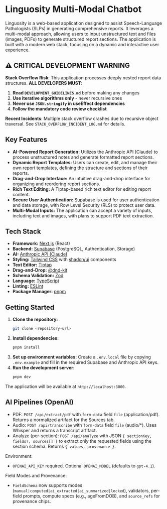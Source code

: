 # Linguosity Multi-Modal Chatbot

Linguosity is a web-based application designed to assist Speech-Language Pathologists (SLPs) in generating comprehensive reports. It leverages a multi-modal approach, allowing users to input unstructured text and files (images, PDFs) to generate structured report sections. The application is built with a modern web stack, focusing on a dynamic and interactive user experience.

## ⚠️ CRITICAL DEVELOPMENT WARNING

**Stack Overflow Risk**: This application processes deeply nested report data structures. **ALL DEVELOPERS MUST**:

1. **Read `DEVELOPMENT_GUIDELINES.md`** before making any changes
2. **Use iterative algorithms only** - never recursive ones
3. **Never use `JSON.stringify` in useEffect dependencies**
4. **Follow the mandatory code review checklist**

**Recent Incidents**: Multiple stack overflow crashes due to recursive object traversal. See `STACK_OVERFLOW_INCIDENT_LOG.md` for details.

## Key Features

*   **AI-Powered Report Generation:** Utilizes the Anthropic API (Claude) to process unstructured notes and generate formatted report sections.
*   **Dynamic Report Templates:** Users can create, edit, and manage their own report templates, defining the structure and sections of their reports.
*   **Drag-and-Drop Interface:** An intuitive drag-and-drop interface for organizing and reordering report sections.
*   **Rich Text Editing:** A Tiptap-based rich text editor for editing report content.
*   **Secure User Authentication:** Supabase is used for user authentication and data storage, with Row Level Security (RLS) to protect user data.
*   **Multi-Modal Inputs:** The application can accept a variety of inputs, including text and images, with plans to support PDF text extraction.

## Tech Stack

*   **Framework:** [Next.js](https://nextjs.org/) (React)
*   **Backend:** [Supabase](https://supabase.io/) (PostgreSQL, Authentication, Storage)
*   **AI:** [Anthropic API (Claude)](https://www.anthropic.com/claude)
*   **Styling:** [Tailwind CSS](https://tailwindcss.com/) with [shadcn/ui](https://ui.shadcn.com/) components
*   **Text Editor:** [Tiptap](https://tiptap.dev/)
*   **Drag-and-Drop:** [@dnd-kit](https://dndkit.com/)
*   **Schema Validation:** [Zod](https://zod.dev/)
*   **Language:** [TypeScript](https://www.typescriptlang.org/)
*   **Linting:** [ESLint](https://eslint.org/)
*   **Package Manager:** [pnpm](https://pnpm.io/)

## Getting Started

1.  **Clone the repository:**
    ```bash
    git clone <repository-url>
    ```
2.  **Install dependencies:**
    ```bash
    pnpm install
    ```
3.  **Set up environment variables:**
    Create a `.env.local` file by copying `.env.example` and fill in the required Supabase and Anthropic API keys.
4.  **Run the development server:**
    ```bash
    pnpm dev
    ```

The application will be available at `http://localhost:3000`.

## AI Pipelines (OpenAI)

- PDF: `POST /api/extract/pdf` with `form-data` field `file` (application/pdf). Returns a normalized artifact for the Sources tab.
- Audio: `POST /api/transcribe` with `form-data` field `file` (audio/*). Uses Whisper and returns a transcript artifact.
- Analyze (per-section): `POST /api/analyze` with JSON `{ sectionKey, fields?, sources[] }` to extract only the requested fields using the section schema. Returns `{ values, provenance }`.

Environment:
- `OPENAI_API_KEY` required. Optional `OPENAI_MODEL` (defaults to `gpt-4.1`).

Field Modes and Provenance:
- `FieldSchema` now supports modes (`manual|computed|ai_extracted|ai_summarized|locked`), validators, per-field prompts, compute specs (e.g., ageFromDOB), and `source_refs` for provenance chips.
